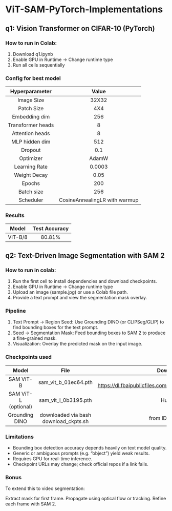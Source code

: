 # ViT-SAM-PyTorch-Implementations

## q1: Vision Transformer on CIFAR-10 (PyTorch)
### How to run in Colab:
1. Download q1.ipynb
2. Enable GPU in Runtime -> Change runtime type
3. Run all cells sequentially

### Config for best model
|Hyperparameter|Value|
|:---:|:---:|
|Image Size|32X32|
|Patch Size|4X4|
|Embedding dim|256|
|Transformer heads|8|
|Attention heads|8|
|MLP hidden dim|512|
|Dropout|0.1|
|Optimizer|AdamW|
|Learning Rate|0.0003|
|Weight Decay|0.05|
|Epochs|200|
|Batch size|256|
|Scheduler|CosineAnnealingLR with warmup|

### Results
|Model|Test Accuracy|
|:---:|:---:|
|ViT-B/8|80.81%|

## q2: Text-Driven Image Segmentation with SAM 2

### How to run in colab:
1. Run the first cell to install dependencies and download checkpoints.
2. Enable GPU in Runtime -> Change runtime type
3. Upload an image (sample.jpg) or use a Colab file path.
4. Provide a text prompt and view the segmentation mask overlay.

### Pipeline
1. Text Prompt → Region Seed: Use Grounding DINO (or CLIPSeg/GLIP) to find bounding boxes for the text prompt.
2. Seed → Segmentation Mask: Feed bounding boxes to SAM 2 to produce a fine-grained mask.
3. Visualization: Overlay the predicted mask on the input image.

### Checkpoints used
|Model|File|Download Command|
|:---:|:---:|:---:|
|SAM ViT-B|sam_vit_b_01ec64.pth|wget https://dl.fbaipublicfiles.com/segment_anything/sam_vit_b_01ec64.pth|
|SAM ViT-L (optional)|sam_vit_l_0b3195.pth|HuggingFace repo|
|Grounding DINO|downloaded via bash download_ckpts.sh|from IDEA-Research GitHub

### Limitations
- Bounding box detection accuracy depends heavily on text model quality.
- Generic or ambiguous prompts (e.g. “object”) yield weak results.
- Requires GPU for real-time inference.
- Checkpoint URLs may change; check official repos if a link fails.

### Bonus
To extend this to video segmentation:

Extract mask for first frame.
Propagate using optical flow or tracking.
Refine each frame with SAM 2.

